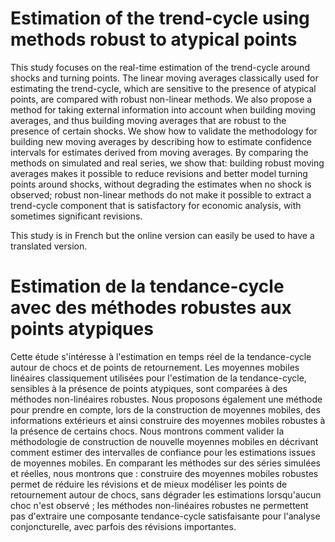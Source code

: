 
# Estimation of the trend-cycle using methods robust to atypical points

This study focuses on the real-time estimation of the trend-cycle around shocks and turning points.
The linear moving averages classically used for estimating the trend-cycle, which are sensitive to the presence of atypical points, are compared with robust non-linear methods.
We also propose a method for taking external information into account when building moving averages, and thus building moving averages that are robust to the presence of certain shocks.
We show how to validate the methodology for building new moving averages by describing how to estimate confidence intervals for estimates derived from moving averages.
By comparing the methods on simulated and real series, we show that: building robust moving averages makes it possible to reduce revisions and better model turning points around shocks, without degrading the estimates when no shock is observed; robust non-linear methods do not make it possible to extract a trend-cycle component that is satisfactory for economic analysis, with sometimes significant revisions.

This study is in French but the online version can easily be used to have a translated version.


# Estimation de la tendance-cycle avec des méthodes robustes aux points atypiques

Cette étude s'intéresse à l'estimation en temps réel de la tendance-cycle autour de chocs et de points de retournement.
Les moyennes mobiles linéaires classiquement utilisées pour l'estimation de la tendance-cycle, sensibles à la présence de points atypiques, sont comparées à des méthodes non-linéaires robustes.
Nous proposons également une méthode pour prendre en compte, lors de la construction de moyennes mobiles, des informations extérieurs et ainsi construire des moyennes mobiles robustes à la présence de certains chocs.
Nous montrons comment valider la méthodologie de construction de nouvelle moyennes mobiles en décrivant comment estimer des intervalles de confiance pour les estimations issues de moyennes mobiles.
En comparant les méthodes sur des séries simulées et réelles, nous montrons que : construire des moyennes mobiles robustes permet de réduire les révisions et de mieux modéliser les points de retournement autour de chocs, sans dégrader les estimations lorsqu'aucun choc n'est observé ; les méthodes non-linéaires robustes ne permettent pas d'extraire une composante tendance-cycle satisfaisante pour l'analyse conjoncturelle, avec parfois des révisions importantes.
